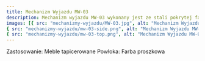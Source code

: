 ```yaml
---
title: Mechanizm Wyjazdu MW-03
description: Mechanizm wyjazdu MW-03 wykonany jest ze stali pokrytej farbą proszkową. Mechanizm pozwala na szybkie i wygodne wysuwanie powierzchni ukrytych mebli tapicerowanych.
images: [{ src: "mechanizmy-wyjazdu/MW-03.jpg", alt: "Mechanizm Wyjazdu MW-03" },
{ src: "mechanizmy-wyjazdu/mw-03-side.png", alt: "Mechanizm Wyjazdu MW-03" },
{ src: "mechanizmy-wyjazdu/mw-03-top.png", alt: "Mechanizm Wyjazdu MW-03" }]
---
```


Zastosowanie: Meble tapicerowane
Powłoka: Farba proszkowa
